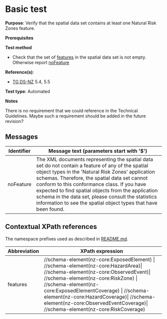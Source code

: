 # Basic test

**Purpose**: Verify that the spatial data set contains at least one Natural Risk Zones feature.

**Prerequisites**

**Test method**

* Check that the set of [features](#features) in the spatial data set is not empty. Otherwise report [noFeature](#noFeature)

**Reference(s)**: 

* [TG DS-NZ](./README.md#ref_TG_DS_NZ) 5.4, 5.5

**Test type**: Automated

**Notes**

There is no requirement that we could reference in the Technical Guidelines. Maybe such a requirement should be added in the future revision?

## Messages

Identifier  |  Message text (parameters start with '$')
----------- | -------------------------------------------------------------------------
noFeature <a name="noFeature"/>  |  	The XML documents representing the spatial data set do not contain a feature of any of the spatial object types in the 'Natural Risk Zones' application schemas. Therefore, the spatial data set cannot conform to this conformance class. If you have expected to find spatial objects from the application schema in the data set, please consult the statistics information to see the spatial object types that have been found.

## Contextual XPath references

The namespace prefixes used as described in [README.md](./README.md#namespaces).

Abbreviation                                          |  XPath expression
----------------------------------------------------- | ------------------------------------------------------------------
features <a name="features"></a>   |  //schema-element(nz-core:ExposedElement) \| //schema-element(nz-core:HazardArea)\| //schema-element(nz-core:ObservedEvent)\| //schema-element(nz-core:RiskZone) \| //schema-element(nz-core:ExposedElementCoverage) \| //schema-element(nz-core:HazardCoverage)\| //schema-element(nz-core:ObservedEventCoverage)\| //schema-element(nz-core:RiskCoverage)
